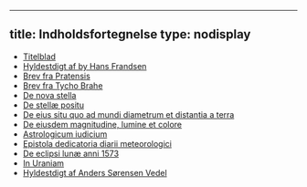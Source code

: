 
---
title: Indholdsfortegnelse
type: nodisplay
---



- [Titelblad](../001)
- [Hyldestdigt af by Hans Frandsen](../002)
- [Brev fra Pratensis](../003)
- [Brev fra Tycho Brahe](../004)
- [De nova stella](../005)
- [De stellæ positu](../006)
- [De eius situ quo ad mundi diametrum et distantia a terra](../007)
- [De eiusdem magnitudine, lumine et colore](../008)
- [Astrologicum iudicium](../009)
- [Epistola dedicatoria diarii meteorologici](../010)
- [De eclipsi lunæ anni 1573](../011)
- [In Uraniam](../012)
- [Hyldestdigt af Anders Sørensen Vedel](../013)